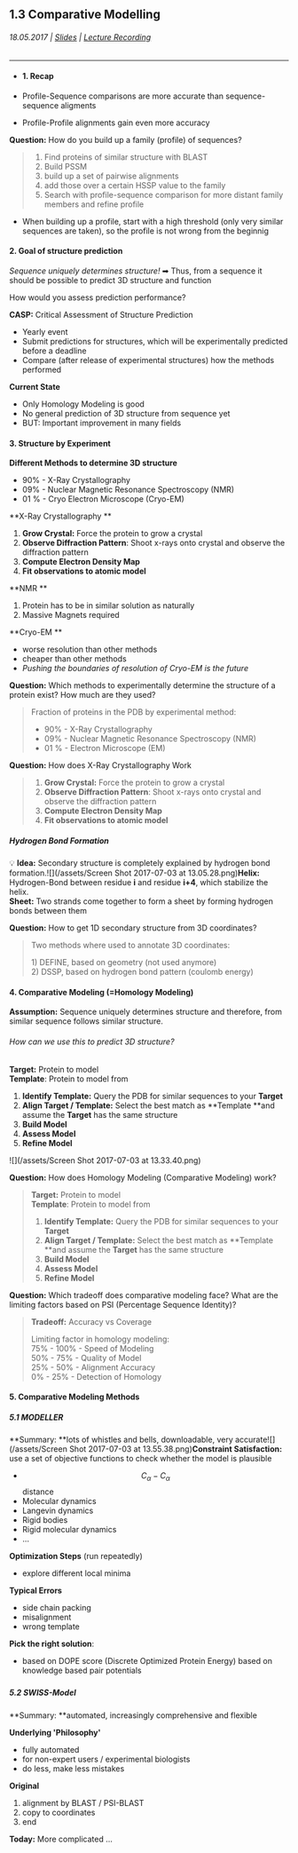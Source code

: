 ## 1.3 Comparative Modelling

###### 18.05.2017 \| [Slides](https://www.rostlab.org/sites/default/files/fileadmin/teaching/SoSe17/PP1CS/cb1e_20170518_cm1_exp3d.pdf) \| [Lecture Recording](https://www.youtube.com/watch?v=pGHwZE03omU&list=PLg46T0OlBIJ9abbsmUL-ux24DCpoUlC1J&index=5)

---

* #### 1. Recap
* Profile-Sequence comparisons are more accurate than sequence-sequence aligments

* Profile-Profile alignments gain even more accuracy

**Question:** How do you build up a family \(profile\) of sequences?

> 1. Find proteins of similar structure with BLAST
> 2. Build PSSM
> 3. build up a set of pairwise alignments 
> 4. add those over a certain HSSP value to the family
> 5. Search with profile-sequence comparison for more distant family members and refine profile

* When building up a profile, start with a high threshold \(only very similar sequences are taken\), so the profile is not wrong from the beginnig

#### 2. Goal of structure prediction

_Sequence uniquely determines structure!_ ➡ Thus, from a sequence it should be possible to predict 3D structure and function

How would you assess prediction performance?

**CASP:** Critical Assessment of Structure Prediction

* Yearly event
* Submit predictions for structures, which will be experimentally predicted before a deadline
* Compare \(after release of experimental structures\) how the methods performed

**Current State**

* Only Homology Modeling is good
* No general prediction of 3D structure from sequence yet
* BUT: Important improvement in many fields

#### 3. Structure by Experiment

**Different Methods to determine 3D structure**

* 90% - X-Ray Crystallography 
* 09% - Nuclear Magnetic Resonance Spectroscopy \(NMR\)
* 01 % - Cryo Electron Microscope \(Cryo-EM\)

**X-Ray Crystallography **

1. **Grow Crystal:** Force the protein to grow a crystal
2. **Observe Diffraction Pattern**: Shoot x-rays onto crystal and observe the diffraction pattern
3. **Compute Electron Density Map**
4. **Fit observations to atomic model**

**NMR **

1. Protein has to be in similar solution as naturally
2. Massive Magnets required

**Cryo-EM **

* worse resolution than other methods
* cheaper than other methods
* _Pushing the boundaries of resolution of Cryo-EM is the future_

**Question:** Which methods to experimentally determine the structure of a protein exist? How much are they used?

> Fraction of proteins in the PDB by experimental method:
>
> * 90% - X-Ray Crystallography 
> * 09% - Nuclear Magnetic Resonance Spectroscopy \(NMR\)
> * 01 % - Electron Microscope \(EM\)

**Question:** How does X-Ray Crystallography Work

> 1. **Grow Crystal:** Force the protein to grow a crystal
> 2. **Observe Diffraction Pattern**: Shoot x-rays onto crystal and observe the diffraction pattern
> 3. **Compute Electron Density Map**
> 4. **Fit observations to atomic model**

##### Hydrogen Bond Formation

💡 **Idea:** Secondary structure is completely explained by hydrogen bond formation.![](/assets/Screen Shot 2017-07-03 at 13.05.28.png)**Helix:** Hydrogen-Bond between residue **i** and residue **i+4**, which stabilize the helix.  
**Sheet:** Two strands come together to form a sheet by forming hydrogen bonds between them

**Question:** How to get 1D secondary structure from 3D coordinates?

> Two methods where used to annotate 3D coordinates:
>
> 1\) DEFINE, based on geometry \(not used anymore\)  
> 2\) DSSP, based on hydrogen bond pattern \(coulomb energy\)

#### 4. Comparative Modeling \(=Homology Modeling\)

**Assumption:** Sequence uniquely determines structure and therefore, from similar sequence follows similar structure.

###### How can we use this to predict 3D structure?

**Target:** Protein to model  
**Template**: Protein to model from

1. **Identify Template:** Query the PDB for similar sequences to your **Target**
2. **Align Target / Template:** Select the best match as **Template **and assume the **Target** has the same structure
3. **Build Model**
4. **Assess Model** 
5. **Refine Model**

![](/assets/Screen Shot 2017-07-03 at 13.33.40.png)

**Question:** How does Homology Modeling \(Comparative Modeling\) work?

> **Target:** Protein to model  
> **Template**: Protein to model from
>
> 1. **Identify Template:** Query the PDB for similar sequences to your **Target**
> 2. **Align Target / Template:** Select the best match as **Template **and assume the **Target** has the same structure
> 3. **Build Model**
> 4. **Assess Model** 
> 5. **Refine Model**

**Question:** Which tradeoff does comparative modeling face? What are the limiting factors based on PSI \(Percentage Sequence Identity\)?

> **Tradeoff:** Accuracy vs Coverage
>
> Limiting factor in homology modeling:  
> 75% - 100%    -    Speed of Modeling  
> 50% -   75%    -    Quality of Model  
> 25% -   50%    -    Alignment Accuracy  
>   0% -   25%    -    Detection of Homology

#### 

#### 5. Comparative Modeling Methods

##### 5.1 MODELLER

**Summary: **lots of whistles and bells, downloadable, very accurate![](/assets/Screen Shot 2017-07-03 at 13.55.38.png)**Constraint Satisfaction:** use a set of objective functions to check whether the model is plausible

* $$C_{\alpha} - C_{\alpha}$$ distance
* Molecular dynamics
* Langevin dynamics
* Rigid bodies
* Rigid molecular dynamics
* ...

**Optimization Steps** \(run repeatedly\)

* explore different local minima

**Typical Errors**

* side chain packing
* misalignment
* wrong template

**Pick the right solution**: 

* based on DOPE score \(Discrete Optimized Protein Energy\)
  based on knowledge based pair potentials

##### 

##### 5.2 SWISS-Model

**Summary: **automated, increasingly comprehensive and flexible

**Underlying 'Philosophy'**

* fully automated
* for non-expert users / experimental biologists
* do less, make less mistakes

**Original**

1. alignment by BLAST / PSI-BLAST
2. copy to coordinates
3. end

**Today:** More complicated ...

